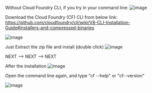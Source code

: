 Without Cloud Foundry CLI, if you try in your command line:
![image](https://user-images.githubusercontent.com/102216258/161791123-ef21114b-8f6a-47a3-a51d-b64a1d8527e1.png)


Download the Cloud Foundry (CF) CLI from below link:
https://github.com/cloudfoundry/cli/wiki/V8-CLI-Installation-Guide#installers-and-compressed-binaries

![image](https://user-images.githubusercontent.com/102216258/161791262-c7648958-1f90-4556-bcc6-4da2a71342ec.png)

Just Extract the zip file and install (double click)
![image](https://user-images.githubusercontent.com/102216258/161791674-60a7f77b-43cf-4cfa-9b5e-b0670b67e1f5.png)

NEXT --> NEXT --> NEXT

After the installation
![image](https://user-images.githubusercontent.com/102216258/161792165-e8ccc55f-3ab1-48e2-b0f0-b8bdcb294ec6.png)


Open the command line again, and type "cf --help" or "cf--version"

![image](https://user-images.githubusercontent.com/102216258/161792506-73c1ef61-7ae2-4b52-91e0-edf51957f82e.png)
